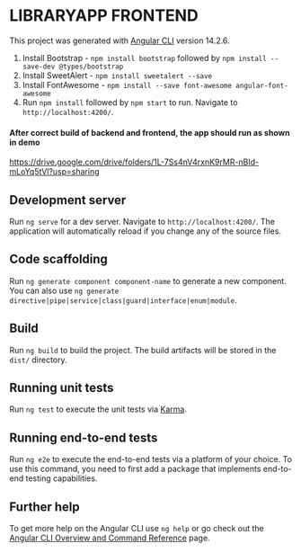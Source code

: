 # LIBRARYAPP FRONTEND

This project was generated with [Angular CLI](https://github.com/angular/angular-cli) version 14.2.6.
1. Install Bootstrap - `npm install bootstrap` followed by `npm install --save-dev @types/bootstrap`
2. Install SweetAlert - `npm install sweetalert --save`
3. Install FontAwesome - `npm install --save font-awesome angular-font-awesome`
4. Run `npm install` followed by `npm start` to run. Navigate to `http://localhost:4200/`.

#### After correct build of backend and frontend, the app should run as shown in demo
https://drive.google.com/drive/folders/1L-7Ss4nV4rxnK9rMR-nBId-mLoYq5tVl?usp=sharing

## Development server

Run `ng serve` for a dev server. Navigate to `http://localhost:4200/`. The application will automatically reload if you change any of the source files.

## Code scaffolding

Run `ng generate component component-name` to generate a new component. You can also use `ng generate directive|pipe|service|class|guard|interface|enum|module`.

## Build

Run `ng build` to build the project. The build artifacts will be stored in the `dist/` directory.

## Running unit tests

Run `ng test` to execute the unit tests via [Karma](https://karma-runner.github.io).

## Running end-to-end tests

Run `ng e2e` to execute the end-to-end tests via a platform of your choice. To use this command, you need to first add a package that implements end-to-end testing capabilities.

## Further help

To get more help on the Angular CLI use `ng help` or go check out the [Angular CLI Overview and Command Reference](https://angular.io/cli) page.
